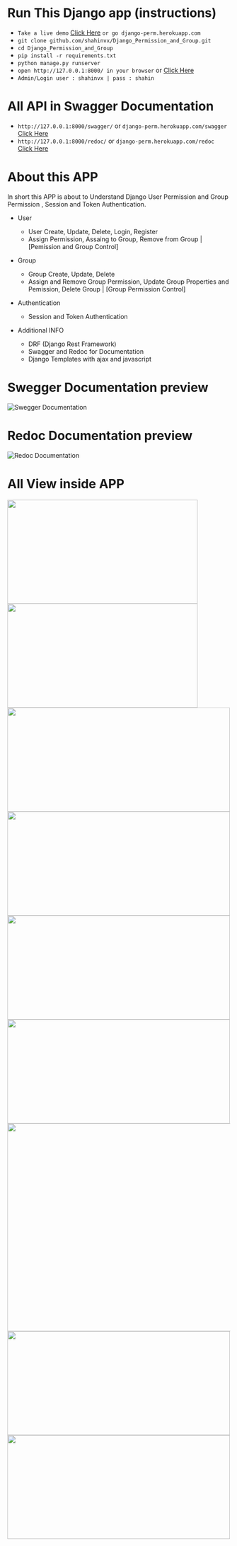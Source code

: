 # Run This Django app (instructions)

- `Take a live demo`  [Click Here](https://django-perm.herokuapp.com/ "Heroku APP Demo") `or go django-perm.herokuapp.com`
- `git clone github.com/shahinvx/Django_Permission_and_Group.git`
- `cd Django_Permission_and_Group`
- `pip install -r requirements.txt`
- `python manage.py runserver`
- `open http://127.0.0.1:8000/ in your browser` or [Click Here](https://django-perm.herokuapp.com/ "Heroku APP Demo")
- `Admin/Login user : shahinvx | pass : shahin `

# All API in Swagger Documentation

- `http://127.0.0.1:8000/swagger/` or `django-perm.herokuapp.com/swagger` [Click Here](https://django-perm.herokuapp.com/swagger "Swagger API DOC")
- `http://127.0.0.1:8000/redoc/` or `django-perm.herokuapp.com/redoc` [Click Here](https://django-perm.herokuapp.com/redoc "Redoc API DOC")

# About this APP

In short this APP is about to Understand Django User Permission and Group Permission , Session and Token Authentication.

- User
  - User Create, Update, Delete, Login, Register 
  - Assign Permission, Assaing to Group, Remove from Group | [Pemission and Group Control]
  
- Group
  - Group Create, Update, Delete
  - Assign and Remove Group Permission, Update Group Properties and Pemission, Delete Group | [Group Permission Control]
  
- Authentication
  - Session and Token Authentication
  
- Additional INFO
  - DRF (Django Rest Framework)
  - Swagger and Redoc for Documentation
  - Django Templates with ajax and javascript

# Swegger Documentation preview

![Swegger Documentation](/Screen_Doc/all_api.png)

# Redoc Documentation preview

![Redoc Documentation](/Screen_Doc/redoc_2.PNG)

# All View inside APP

<img src="/Screen_Doc/login.png" width="430" height="235"> <img src="/Screen_Doc/register.png" width="430" height="235">
<img src="/Screen_Doc/home.PNG" width="503" height="235"> <img src="/Screen_Doc/group.png" width="503" height="235">
<img src="/Screen_Doc/perm_off.png" width="503" height="235"> <img src="/Screen_Doc/perm_on.png" width="503" height="235">
<img src="/Screen_Doc/user_control.png" width="1006" height="470"> 
<img src="/Screen_Doc/update_info.png" width="503" height="235"> <img src="/Screen_Doc/del_confirm.png" width="503" height="235">
